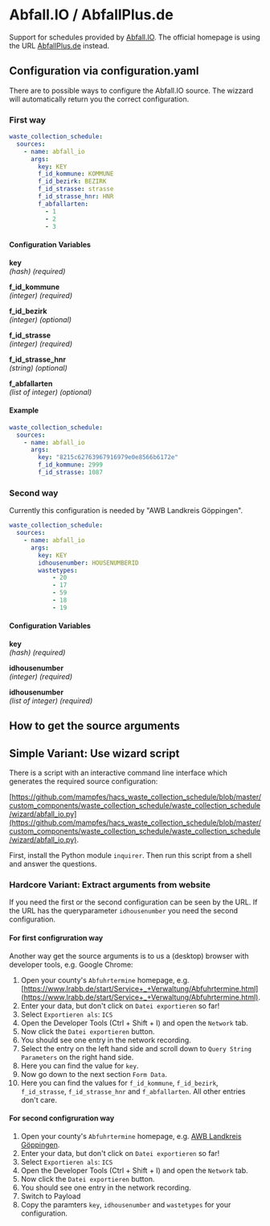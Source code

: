 # Abfall.IO / AbfallPlus.de

Support for schedules provided by [Abfall.IO](https://abfall.io). The official homepage is using the URL [AbfallPlus.de](https://www.abfallplus.de/) instead.

## Configuration via configuration.yaml

There are to possible ways to configure the Abfall.IO source. The wizzard will automatically return you the correct configuration.

### First way

```yaml
waste_collection_schedule:
  sources:
    - name: abfall_io
      args:
        key: KEY
        f_id_kommune: KOMMUNE
        f_id_bezirk: BEZIRK
        f_id_strasse: strasse
        f_id_strasse_hnr: HNR
        f_abfallarten:
          - 1
          - 2
          - 3
```

#### Configuration Variables

**key**  
*(hash) (required)*

**f_id_kommune**  
*(integer) (required)*

**f_id_bezirk**  
*(integer) (optional)*

**f_id_strasse**  
*(integer) (required)*

**f_id_strasse_hnr**  
*(string) (optional)*

**f_abfallarten**  
*(list of integer) (optional)*

#### Example

```yaml
waste_collection_schedule:
  sources:
    - name: abfall_io
      args:
        key: "8215c62763967916979e0e8566b6172e"
        f_id_kommune: 2999
        f_id_strasse: 1087
```

### Second way

Currently this configuration is needed by "AWB Landkreis Göppingen".

```yaml
waste_collection_schedule:
  sources:
    - name: abfall_io
      args:
        key: KEY
        idhousenumber: HOUSENUMBERID
        wastetypes: 
            - 20
            - 17 
            - 59 
            - 18 
            - 19
```

#### Configuration Variables

**key**  
*(hash) (required)*

**idhousenumber**  
*(integer) (required)*

**idhousenumber**  
*(list of integer) (required)*

## How to get the source arguments

## Simple Variant: Use wizard script

There is a script with an interactive command line interface which generates the required source configuration:

[https://github.com/mampfes/hacs_waste_collection_schedule/blob/master/custom_components/waste_collection_schedule/waste_collection_schedule/wizard/abfall_io.py](https://github.com/mampfes/hacs_waste_collection_schedule/blob/master/custom_components/waste_collection_schedule/waste_collection_schedule/wizard/abfall_io.py).

First, install the Python module `inquirer`. Then run this script from a shell and answer the questions.

### Hardcore Variant: Extract arguments from website

If you need the first or the second configuration can be seen by the URL. If the URL has the queryparameter `idhousenumber` you need the second configuration.

#### For first configruration way
Another way get the source arguments is to us a (desktop) browser with developer tools, e.g. Google Chrome:

1. Open your county's `Abfuhrtermine` homepage, e.g. [https://www.lrabb.de/start/Service+_+Verwaltung/Abfuhrtermine.html](https://www.lrabb.de/start/Service+_+Verwaltung/Abfuhrtermine.html).
2. Enter your data, but don't click on `Datei exportieren` so far!
3. Select `Exportieren als`: `ICS`
4. Open the Developer Tools (Ctrl + Shift + I) and open the `Network` tab.
5. Now click the `Datei exportieren` button.
6. You should see one entry in the network recording.
7. Select the entry on the left hand side and scroll down to `Query String Parameters` on the right hand side.
8. Here you can find the value for `key`.
9. Now go down to the next section `Form Data`.
10. Here you can find the values for `f_id_kommune`, `f_id_bezirk`, `f_id_strasse`, `f_id_strasse_hnr` and `f_abfallarten`. All other entries don't care.


#### For second configruration way

1. Open your county's `Abfuhrtermine` homepage, e.g. [AWB Landkreis Göppingen](https://awb-gp.de/abfallabholung/abfuhrtermine).
2. Enter your data, but don't click on `Datei exportieren` so far!
3. Select `Exportieren als`: `ICS`
4. Open the Developer Tools (Ctrl + Shift + I) and open the `Network` tab.
5. Now click the `Datei exportieren` button.
6. You should see one entry in the network recording.
7. Switch to Payload
8. Copy the paramters `key`, `idhousenumber` and `wastetypes` for your configuration.
